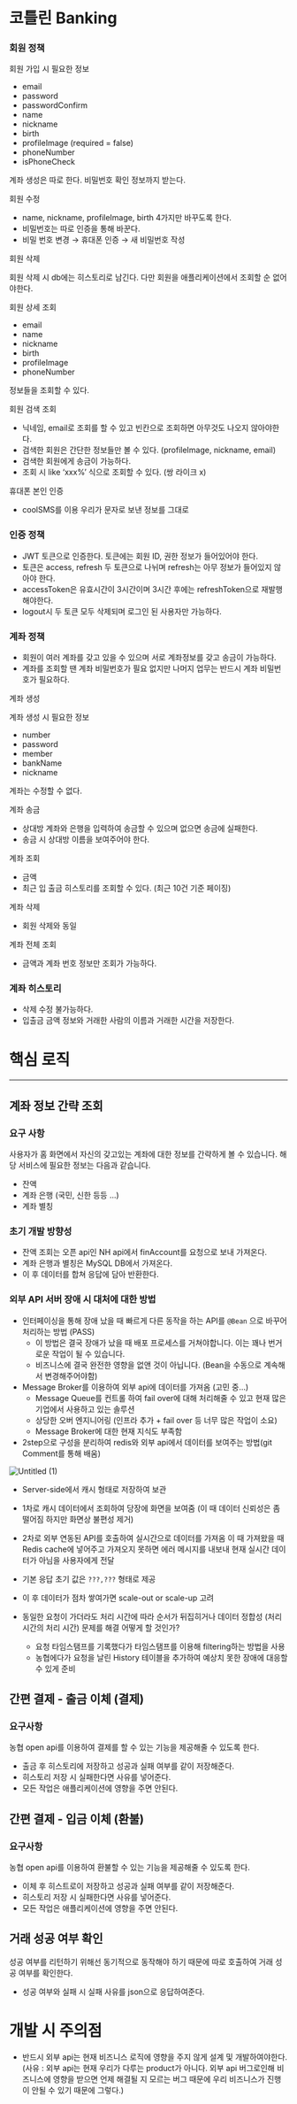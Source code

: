 # 코틀린 Banking

### 회원 정책

회원 가입 시 필요한 정보 

- email
- password
- passwordConfirm
- name
- nickname
- birth
- profileImage (required = false)
- phoneNumber
- isPhoneCheck

계좌 생성은 따로 한다. 비밀번호 확인 정보까지 받는다.

회원 수정

- name, nickname, profileImage, birth 4가지만 바꾸도록 한다.
- 비밀번호는 따로 인증을 통해 바꾼다.
- 비밀 번호 변경 → 휴대폰 인증 → 새 비밀번호 작성

회원 삭제

회원 삭제 시 db에는 히스토리로 남긴다. 다만 회원을 애플리케이션에서 조회할 순 없어야한다.

회원 상세 조회 

- email
- name
- nickname
- birth
- profileImage
- phoneNumber

정보들을 조회할 수 있다. 

회원 검색 조회

- 닉네임, email로 조회를 할 수 있고 빈칸으로 조회하면 아무것도 나오지 않아야한다.
- 검색한 회원은 간단한 정보들만 볼 수 있다. (profileImage, nickname, email)
- 검색한 회원에게 송금이 가능하다.
- 조회 시 like ‘xxx%’ 식으로 조회할 수 있다. (쌍 라이크 x)

휴대폰 본인 인증 

- coolSMS를 이용 우리가 문자로 보낸 정보를 그대로

### 인증 정책

- JWT 토큰으로 인증한다. 토큰에는 회원 ID, 권한 정보가 들어있어야 한다.
- 토큰은 access, refresh 두 토큰으로 나뉘며 refresh는 아무 정보가 들어있지 않아야 한다.
- accessToken은 유효시간이 3시간이며 3시간 후에는 refreshToken으로 재발행해야한다.
- logout시 두 토큰 모두 삭제되며 로그인 된 사용자만 가능하다.

### 계좌 정책

- 회원이 여러 계좌를 갖고 있을 수 있으며 서로 계좌정보를 갖고 송금이 가능하다.
- 계좌를 조회할 땐 계좌 비밀번호가 필요 없지만 나머지 업무는 반드시 계좌 비밀번호가 필요하다.

계좌 생성

계좌 생성 시 필요한 정보

- number
- password
- member
- bankName
- nickname

계좌는 수정할 수 없다.

계좌 송금

- 상대방 계좌와 은행을 입력하여 송금할 수 있으며 없으면 송금에 실패한다.
- 송금 시 상대방 이름을 보여주어야 한다.

계좌 조회

- 금액
- 최근 입 출금 히스토리를 조회할 수 있다. (최근 10건 기준 페이징)


계좌 삭제

- 회원 삭제와 동일

계좌 전체 조회


- 금액과 계좌 번호 정보만 조회가 가능하다.

### 계좌 히스토리

- 삭제 수정 불가능하다.
- 입출금 금액 정보와 거래한 사람의 이름과 거래한 시간을 저장한다.

# 핵심 로직

--- 

## 계좌 정보 간략 조회

### 요구 사항

사용자가 홈 화면에서 자신의 갖고있는 계좌에 대한 정보를 간략하게 볼 수 있습니다. 해당 서비스에 필요한 정보는 다음과 같습니다.

- 잔액
- 계좌 은행 (국민, 신한 등등 ...)
- 계좌 별칭

### 초기 개발 방향성

- 잔액 조회는 오픈 api인 NH api에서 finAccount를 요청으로 보내 가져온다.
- 계좌 은행과 별칭은 MySQL DB에서 가져온다.
- 이 후 데이터를 합쳐 응답에 담아 반환한다.

### 외부 API 서버 장애 시 대처에 대한 방법

- 인터페이싱을 통해 장애 났을 때 빠르게 다른 동작을 하는 API를 `@Bean` 으로 바꾸어 처리하는 방법 (PASS)
    - 이 방법은 결국 장애가 났을 때 배포 프로세스를 거쳐야합니다. 이는 꽤나 번거로운 작업이 될 수 있습니다.
    - 비즈니스에 결국 완전한 영향을 없앤 것이 아닙니다. (Bean을 수동으로 계속해서 변경해주어야함)
- Message Broker를 이용하여 외부 api에 데이터를 가져옴 (고민 중…)
    - Message Queue를 컨트롤 하여 fail over에 대해 처리해줄 수 있고 현재 많은 기업에서 사용하고 있는 솔루션
    - 상당한 오버 엔지니어링 (인프라 추가 + fail over 등 너무 많은 작업이 소요)
    - Message Broker에 대한 현재 지식도 부족함
- 2step으로 구성을 분리하여 redis와 외부 api에서 데이터를 보여주는 방법(git Comment를 통해 배움)



![Untitled (1)](https://user-images.githubusercontent.com/77387861/214322343-cce4f10e-70b7-49aa-9deb-3f8bfc64756b.png)



- Server-side에서 캐시 형태로 저장하여 보관
- 1차로 캐시 데이터에서 조회하여 당장에 화면을 보여줌 (이 때 데이터 신뢰성은 좀 떨어짐 하지만 화면상 불편성 제거)
- 2차로 외부 연동된 API를 호출하여 실시간으로 데이터를 가져옴 이 때 가져왔을 때 Redis cache에 넣어주고 가져오지 못하면 에러 메시지를 내보내 현재 실시간 데이터가 아님을 사용자에게 전달
- 기본 응답 초기 값은 `???,???` 형태로 제공
- 이 후 데이터가 점차 쌓여가면 scale-out or scale-up 고려

- 동일한 요청이 가더라도 처리 시간에  따라 순서가 뒤집히거나 데이터 정합성 (처리 시간의 처리 시간) 문제를 해결 어떻게 할 것인가?
    - 요청 타임스탬프를 기록했다가 타임스탬프를 이용해 filtering하는 방법을 사용
    - 농협에다가 요청을 날린 History 테이블을 추가하여 예상치 못한 장애에 대응할 수 있게 준비
    
    
## 간편 결제 - 출금 이체 (결제)

### 요구사항

농협 open api를 이용하여 결제를 할 수 있는 기능을 제공해줄 수 있도록 한다.

- 출금 후 히스토리에 저장하고 성공과 실패 여부를 같이 저장해준다. 
- 히스토리 저장 시 실패한다면 사유를 넣어준다.
- 모든 작업은 애플리케이션에 영향을 주면 안된다.

## 간편 결제 - 입금 이체 (환불)

### 요구사항

농협 open api를 이용하여 환불할 수 있는 기능을 제공해줄 수 있도록 한다.

- 이체 후 히스트로이 저장하고 성공과 실패 여부를 같이 저장해준다.
- 히스토리 저장 시 실패한다면 사유를 넣어준다.
- 모든 작업은 애플리케이션에 영향을 주면 안된다.

## 거래 성공 여부 확인

성공 여부를 리턴하기 위해선 동기적으로 동작해야 하기 때문에 따로 호출하여 거래 성공 여부를 확인한다.

- 성공 여부와 실패 시 실패 사유를 json으로 응답하여준다.

# 개발 시 주의점

- 반드시 외부 api는 현재 비즈니스 로직에 영향을 주지 않게 설계 및 개발하여야한다. 
(사유 : 외부 api는 현재 우리가 다루는 product가 아니다. 외부 api 버그로인해 비즈니스에 영향을 받으면 언제 해결될 지 모르는 버그 때문에 우리 비즈니스가 진행이 안될 수 있기 때문에 그렇다.)
